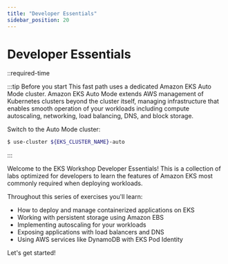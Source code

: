 ```yaml
---
title: "Developer Essentials"
sidebar_position: 20
---
```


# Developer Essentials

::required-time

:::tip Before you start
This fast path uses a dedicated Amazon EKS Auto Mode cluster. Amazon EKS Auto Mode extends AWS management of Kubernetes clusters beyond the cluster itself, managing infrastructure that enables smooth operation of your workloads including compute autoscaling, networking, load balancing, DNS, and block storage.

Switch to the Auto Mode cluster:

```bash
$ use-cluster ${EKS_CLUSTER_NAME}-auto
```
:::

Welcome to the EKS Workshop Developer Essentials! This is a collection of labs optimized for developers to learn the features of Amazon EKS most commonly required when deploying workloads.

Throughout this series of exercises you'll learn:

- How to deploy and manage containerized applications on EKS
- Working with persistent storage using Amazon EBS
- Implementing autoscaling for your workloads
- Exposing applications with load balancers and DNS
- Using AWS services like DynamoDB with EKS Pod Identity

Let's get started!

